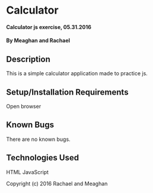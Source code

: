 # Calculator

#### Calculator js exercise, 05.31.2016

#### By Meaghan and Rachael

## Description

This is a simple calculator application made to practice js.

## Setup/Installation Requirements

Open browser


## Known Bugs

There are no known bugs.


## Technologies Used

HTML
JavaScript

Copyright (c) 2016 Rachael and Meaghan
